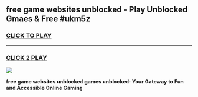 
## free game websites unblocked - Play Unblocked Gmaes & Free #ukm5z
<h3>
<a href="https://premium.freeplayer.one?title=free_game_websites_unblocked&ref=01M">CLICK TO PLAY</a></h3>
<hr>

<h3>
<a href="https://premium.freeplayer.one?title=free_game_websites_unblocked&ref=01M">CLICK 2 PLAY</a>
  
</h3>

<a href="https://premium.freeplayer.one?title=free_game_websites_unblocked&ref=01M"><img src="https://clearcache.store/games.png"></a>


**free game websites unblocked games unblocked: Your Gateway to Fun and Accessible Online Gaming**
